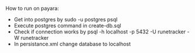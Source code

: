 How to run on payara:

- Get into postgres by sudo -u postgres psql
- Execute postgres command in create-db.sql
- Check if connection works by psql -h localhost -p 5432  -U runetracker -W runetracker
- In persistance.xml change database to localhost
